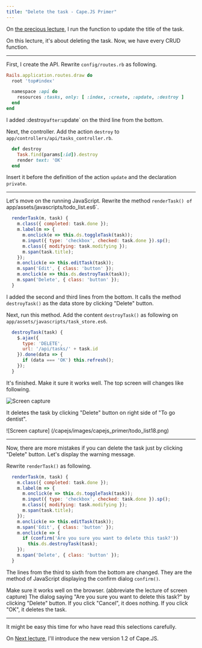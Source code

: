 ```yaml
---
title: "Delete the task - Cape.JS Primer"
---
```


On [the precious lecture](../14_updating_task), I run the function to update the title of the task.

On this lecture, it's about deleting the task. Now, we have every CRUD function.

----

First, I create the API. Rewrite `config/routes.rb` as following.

```ruby
Rails.application.routes.draw do
  root 'top#index'

  namespace :api do
    resources :tasks, only: [ :index, :create, :update, :destroy ]
  end
end
```

I added :destroy` after `:update` on the third line from the bottom.

Next, the controller. Add the action `destroy` to `app/controllers/api/tasks_controller.rb`.

```ruby
  def destroy
    Task.find(params[:id]).destroy
    render text: 'OK'
  end
```

Insert it before the definition of the action `update` and the declaration `private`.

----

Let's move on the running JavaScript. Rewrite the method `renderTask() of `app/assets/javascripts/todo_list.es6`.

```javascript
  renderTask(m, task) {
    m.class({ completed: task.done });
    m.label(m => {
      m.onclick(e => this.ds.toggleTask(task));
      m.input({ type: 'checkbox', checked: task.done }).sp();
      m.class({ modifying: task.modifying });
      m.span(task.title);
    });
    m.onclick(e => this.editTask(task));
    m.span('Edit', { class: 'button' });
    m.onclick(e => this.ds.destroyTask(task));
    m.span('Delete', { class: 'button' });
  }
```

I added the second and third lines from the bottom. It calls the method `destroyTask()` as the data store by clicking "Delete" button.

Next, run this method. Add the content `destroyTask()` as following on `app/assets/javascripts/task_store.es6`.

```javascript
  destroyTask(task) {
    $.ajax({
      type: 'DELETE',
      url: '/api/tasks/' + task.id
    }).done(data => {
      if (data === 'OK') this.refresh();
    });
  }
```

It's finished. Make it sure it works well. The top screen will changes like following.

![Screen capture](/capejs/images/capejs_primer/todo_list17.png)

It deletes the task by clicking "Delete" button on right side of "To go dentist".

![Screen capture] (/capejs/images/capejs_primer/todo_list18.png)

----

Now, there are more mistakes if you can delete the task just by clicking "Delete" button. Let's display the warning message.

Rewrite `renderTask()` as following.

```javascript
  renderTask(m, task) {
    m.class({ completed: task.done });
    m.label(m => {
      m.onclick(e => this.ds.toggleTask(task));
      m.input({ type: 'checkbox', checked: task.done }).sp();
      m.class({ modifying: task.modifying });
      m.span(task.title);
    });
    m.onclick(e => this.editTask(task));
    m.span('Edit', { class: 'button' });
    m.onclick(e => {
      if (confirm('Are you sure you want to delete this task?'))
        this.ds.destroyTask(task);
    });
    m.span('Delete', { class: 'button' });
  }
```

The lines from the third to sixth from the bottom are changed. They are the method of JavaScript displaying the confirm dialog `confirm()`.

Make sure it works well on the browser. (abbreviate the lecture of screen capture) The dialog saying "Are you sure you want to delete this task?" by clicking "Delete" button. If you click "Cancel", it does nothing. If you click "OK", it deletes the task.

----

It might be easy this time for who have read this selections carefully.

On [Next lecture](../15_capejs_1_2), I'll introduce the new version 1.2 of Cape.JS.

